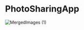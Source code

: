 # PhotoSharingApp

![MergedImages (1)](https://user-images.githubusercontent.com/34657047/200165008-5a46b825-e796-4aec-aeaa-aff7590b60da.png)
